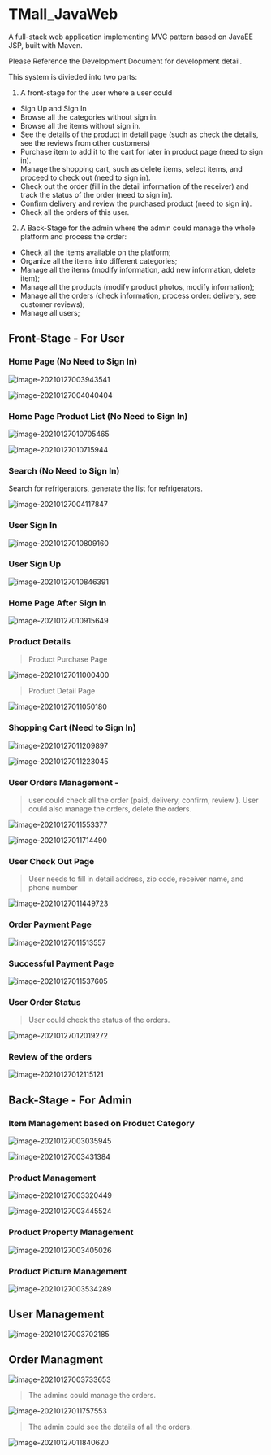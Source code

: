 # TMall_JavaWeb
A full-stack web application implementing MVC pattern based on JavaEE JSP, built with Maven.

Please Reference the Development Document for development detail.


This system is divieded into two parts: 
1. A front-stage for the user where a user could 
 * Sign Up and Sign In 
 * Browse all the categories without sign in.
 * Browse all the items without sign in.
 * See the details of the product in detail page (such as check the details, see the reviews from other customers)
 * Purchase item to add it to the cart for later in product page (need to sign in).
 * Manage the shopping cart, such as delete items, select items, and proceed to check out (need to sign in).
 * Check out the order (fill in the detail information of the receiver) and track the status of the order (need to sign in).
 * Confirm delivery and review the purchased product (need to sign in).
 * Check all the orders of this user.
 
 
 2. A Back-Stage for the admin where the admin could manage the whole platform and process the order:
  * Check all the items available on the platform;
  * Organize all the items into different categories;
  * Manage all the items (modify information, add new information, delete item);
  * Manage all the products (modify product photos, modify information);
  * Manage all the orders (check information, process order: delivery, see customer reviews);
  * Manage all users;
  
  
  
## Front-Stage - For User

### Home Page (No Need to Sign In)

![image-20210127003943541](README.assets/image-20210127003943541.png)

![image-20210127004040404](README.assets/image-20210127004040404.png)

### Home Page Product List (No Need to Sign In)

![image-20210127010705465](README.assets/image-20210127010705465.png)

![image-20210127010715944](README.assets/image-20210127010715944.png)

### Search (No Need to Sign In)

Search for refrigerators, generate the list for refrigerators.

![image-20210127004117847](README.assets/image-20210127004117847.png)



### User Sign In

![image-20210127010809160](README.assets/image-20210127010809160.png)

### User Sign Up

![image-20210127010846391](README.assets/image-20210127010846391.png)



### Home Page After Sign In

![image-20210127010915649](README.assets/image-20210127010915649.png)

### Product Details 

> Product Purchase Page

![image-20210127011000400](README.assets/image-20210127011000400.png)

> Product Detail Page

![image-20210127011050180](README.assets/image-20210127011050180.png)



### Shopping Cart (Need to Sign In)

![image-20210127011209897](README.assets/image-20210127011209897.png)

![image-20210127011223045](README.assets/image-20210127011223045.png)



### User Orders Management -

>  user could check all the order (paid, delivery, confirm, review ). User could also manage the orders, delete the orders.

![image-20210127011553377](README.assets/image-20210127011553377.png)

![image-20210127011714490](README.assets/image-20210127011714490.png)

### User Check Out Page

> User needs to fill in detail address, zip code, receiver name, and  phone number 

![image-20210127011449723](README.assets/image-20210127011449723.png)



### Order Payment Page

![image-20210127011513557](README.assets/image-20210127011513557.png)



### Successful Payment Page

![image-20210127011537605](README.assets/image-20210127011537605.png)



### User Order Status 

> User could check the status of the orders.

![image-20210127012019272](README.assets/image-20210127012019272.png)



### Review of the orders

![image-20210127012115121](README.assets/image-20210127012115121.png)







## Back-Stage - For Admin

### Item Management based on Product Category

![image-20210127003035945](README.assets/image-20210127003035945.png)

![image-20210127003431384](README.assets/image-20210127003431384.png)

### Product Management

![image-20210127003320449](README.assets/image-20210127003320449.png)

![image-20210127003445524](README.assets/image-20210127003445524.png)

### Product Property Management

![image-20210127003405026](README.assets/image-20210127003405026.png)

### Product Picture Management

![image-20210127003534289](README.assets/image-20210127003534289.png)



## User Management

![image-20210127003702185](README.assets/image-20210127003702185.png)

## Order Managment

![image-20210127003733653](README.assets/image-20210127003733653.png)

> The admins could manage the orders.

![image-20210127011757553](README.assets/image-20210127011757553.png)

> The admin could see the details of all the orders.

![image-20210127011840620](README.assets/image-20210127011840620.png)
